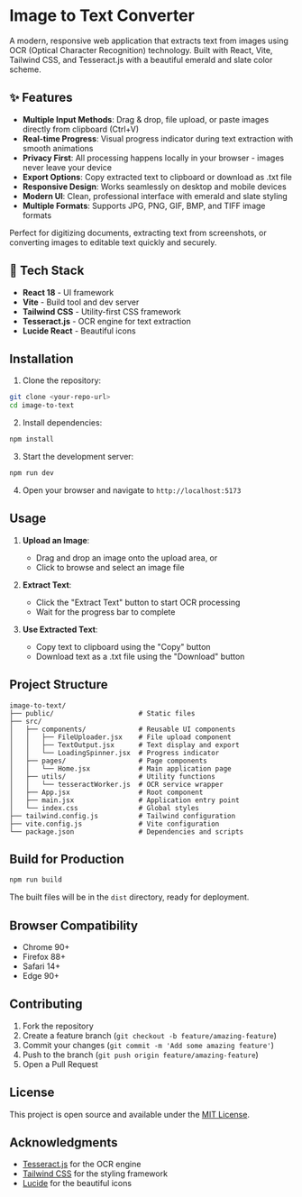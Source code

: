 # Image to Text Converter

A modern, responsive web application that extracts text from images using OCR (Optical Character Recognition) technology. Built with React, Vite, Tailwind CSS, and Tesseract.js with a beautiful emerald and slate color scheme.

## ✨ Features

- **Multiple Input Methods**: Drag & drop, file upload, or paste images directly from clipboard (Ctrl+V)
- **Real-time Progress**: Visual progress indicator during text extraction with smooth animations
- **Privacy First**: All processing happens locally in your browser - images never leave your device
- **Export Options**: Copy extracted text to clipboard or download as .txt file
- **Responsive Design**: Works seamlessly on desktop and mobile devices
- **Modern UI**: Clean, professional interface with emerald and slate styling
- **Multiple Formats**: Supports JPG, PNG, GIF, BMP, and TIFF image formats

Perfect for digitizing documents, extracting text from screenshots, or converting images to editable text quickly and securely.

## 🚀 Tech Stack

- **React 18** - UI framework
- **Vite** - Build tool and dev server
- **Tailwind CSS** - Utility-first CSS framework
- **Tesseract.js** - OCR engine for text extraction
- **Lucide React** - Beautiful icons

## Installation

1. Clone the repository:
```bash
git clone <your-repo-url>
cd image-to-text
```

2. Install dependencies:
```bash
npm install
```

3. Start the development server:
```bash
npm run dev
```

4. Open your browser and navigate to `http://localhost:5173`

## Usage

1. **Upload an Image**: 
   - Drag and drop an image onto the upload area, or
   - Click to browse and select an image file

2. **Extract Text**: 
   - Click the "Extract Text" button to start OCR processing
   - Wait for the progress bar to complete

3. **Use Extracted Text**:
   - Copy text to clipboard using the "Copy" button
   - Download text as a .txt file using the "Download" button

## Project Structure

```
image-to-text/
├── public/                     # Static files
├── src/
│   ├── components/             # Reusable UI components
│   │   ├── FileUploader.jsx    # File upload component
│   │   ├── TextOutput.jsx      # Text display and export
│   │   └── LoadingSpinner.jsx  # Progress indicator
│   ├── pages/                  # Page components
│   │   └── Home.jsx            # Main application page
│   ├── utils/                  # Utility functions
│   │   └── tesseractWorker.js  # OCR service wrapper
│   ├── App.jsx                 # Root component
│   ├── main.jsx                # Application entry point
│   └── index.css               # Global styles
├── tailwind.config.js          # Tailwind configuration
├── vite.config.js              # Vite configuration
└── package.json                # Dependencies and scripts
```

## Build for Production

```bash
npm run build
```

The built files will be in the `dist` directory, ready for deployment.

## Browser Compatibility

- Chrome 90+
- Firefox 88+
- Safari 14+
- Edge 90+

## Contributing

1. Fork the repository
2. Create a feature branch (`git checkout -b feature/amazing-feature`)
3. Commit your changes (`git commit -m 'Add some amazing feature'`)
4. Push to the branch (`git push origin feature/amazing-feature`)
5. Open a Pull Request

## License

This project is open source and available under the [MIT License](LICENSE).

## Acknowledgments

- [Tesseract.js](https://tesseract.projectnaptha.com/) for the OCR engine
- [Tailwind CSS](https://tailwindcss.com/) for the styling framework
- [Lucide](https://lucide.dev/) for the beautiful icons
